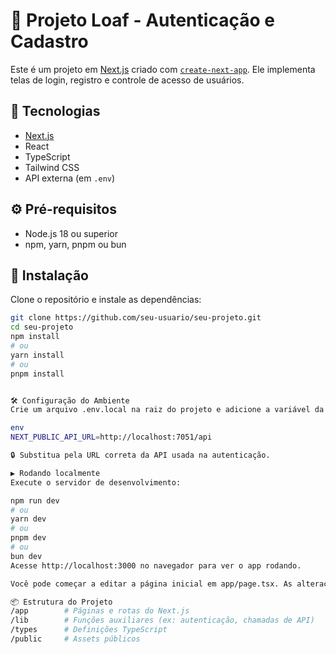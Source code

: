 # 📘 Projeto Loaf - Autenticação e Cadastro

Este é um projeto em [Next.js](https://nextjs.org) criado com [`create-next-app`](https://nextjs.org/docs/app/api-reference/cli/create-next-app). Ele implementa telas de login, registro e controle de acesso de usuários.

## 🚀 Tecnologias

- [Next.js](https://nextjs.org)
- React
- TypeScript
- Tailwind CSS
- API externa (em `.env`)

## ⚙️ Pré-requisitos

- Node.js 18 ou superior
- npm, yarn, pnpm ou bun

## 🔧 Instalação

Clone o repositório e instale as dependências:

```bash
git clone https://github.com/seu-usuario/seu-projeto.git
cd seu-projeto
npm install
# ou
yarn install
# ou
pnpm install


🛠️ Configuração do Ambiente
Crie um arquivo .env.local na raiz do projeto e adicione a variável da API:

env
NEXT_PUBLIC_API_URL=http://localhost:7051/api

🔒 Substitua pela URL correta da API usada na autenticação.

▶️ Rodando localmente
Execute o servidor de desenvolvimento:

npm run dev
# ou
yarn dev
# ou
pnpm dev
# ou
bun dev
Acesse http://localhost:3000 no navegador para ver o app rodando.

Você pode começar a editar a página inicial em app/page.tsx. As alterações são aplicadas automaticamente.

📦 Estrutura do Projeto
/app        # Páginas e rotas do Next.js
/lib        # Funções auxiliares (ex: autenticação, chamadas de API)
/types      # Definições TypeScript
/public     # Assets públicos
